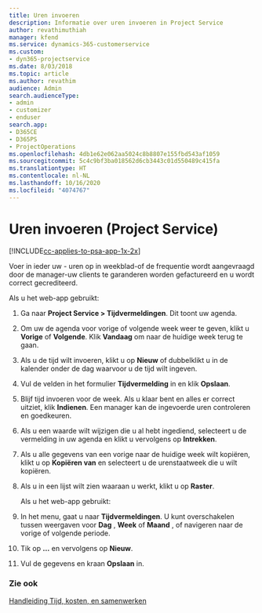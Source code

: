```yaml
---
title: Uren invoeren
description: Informatie over uren invoeren in Project Service
author: revathimuthiah
manager: kfend
ms.service: dynamics-365-customerservice
ms.custom:
- dyn365-projectservice
ms.date: 8/03/2018
ms.topic: article
ms.author: revathim
audience: Admin
search.audienceType:
- admin
- customizer
- enduser
search.app:
- D365CE
- D365PS
- ProjectOperations
ms.openlocfilehash: 4db1e62e062aa5024c8b8807e155fbd543af1059
ms.sourcegitcommit: 5c4c9bf3ba018562d6cb3443c01d550489c415fa
ms.translationtype: HT
ms.contentlocale: nl-NL
ms.lasthandoff: 10/16/2020
ms.locfileid: "4074767"
---
```

# <a name="enter-time-project-service"></a>Uren invoeren (Project Service)

[!INCLUDE[cc-applies-to-psa-app-1x-2x](../includes/cc-applies-to-psa-app-1x-2x.md)]

Voer in ieder uw - uren op in weekblad-of de frequentie wordt aangevraagd door de manager-uw clients te garanderen worden gefactureerd en u wordt correct gecrediteerd.  
  
 Als u het web-app gebruikt:  
  
1. Ga naar **Project Service > Tijdvermeldingen**. Dit toont uw agenda.  
  
2. Om uw de agenda voor vorige of volgende week weer te geven, klikt u **Vorige** of **Volgende**. Klik **Vandaag** om naar de huidige week terug te gaan.  
  
3. Als u de tijd wilt invoeren, klikt u op **Nieuw** of dubbelklikt u in de kalender onder de dag waarvoor u de tijd wilt ingeven.  
  
4. Vul de velden in het formulier **Tijdvermelding** in en klik **Opslaan**.  
  
5. Blijf tijd invoeren voor de week. Als u klaar bent en alles er correct uitziet, klik **Indienen**. Een manager kan de ingevoerde uren controleren en goedkeuren.  
  
6. Als u een waarde wilt wijzigen die u al hebt ingediend, selecteert u de vermelding in uw agenda en klikt u vervolgens op **Intrekken**.  
  
7. Als u alle gegevens van een vorige naar de huidige week wilt kopiëren, klikt u op **Kopiëren van** en selecteert u de urenstaatweek die u wilt kopiëren.  
  
8. Als u in een lijst wilt zien waaraan u werkt, klikt u op **Raster**.  
  
   Als u het web-app gebruikt:  
  
9. In het menu, gaat u naar **Tijdvermeldingen**.     U kunt overschakelen tussen weergaven voor **Dag** , **Week** of **Maand** , of navigeren naar de vorige of volgende periode.  
  
10. Tik op **…** en vervolgens op **Nieuw**.  
  
11. Vul de gegevens en kraan **Opslaan** in.  
  
### <a name="see-also"></a>Zie ook  
 [Handleiding Tijd, kosten, en samenwerken](../psa/time-expense-collaboration-guide.md)
